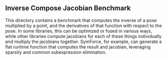 Inverse Compose Jacobian Benchmark
---


This directory contains a benchmark that computes the inverse of a pose multiplied by a point, and the derivatives of that function with respect to the pose.  In some libraries, this can be optimized or fused in various ways, while other libraries compute jacobians for each of these things individually and multiply the jacobians together.  SymForce, for example, can generate a flat runtime function that computes the result and jacobian, leveraging sparsity and common subexpression elimination.
